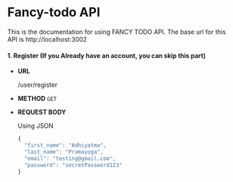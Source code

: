 # Fancy-todo API

This is the documentation for using FANCY TODO API. The base url for this API is http://localhost:3002

#### 1. Register (If you Already have an account, you can skip this part)

* **URL**

  /user/register

* **METHOD**
  `GET`

* **REQUEST BODY**

  Using JSON
  ```javascript
  {
	"first_name": "Adhiyatma",
	"last_name": "Pramayoga",
	"email": "testing@gmail.com",
	"password": "secretPassword123"
  }
  ```
